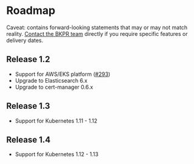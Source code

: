 # Roadmap

Caveat: contains forward-looking statements that may or may not match reality. [Contact the BKPR team](https://github.com/bitnami/kube-prod-runtime/issues/new) directly if you require specific features or delivery dates.

## Release 1.2

- Support for AWS/EKS platform ([#293](https://github.com/bitnami/kube-prod-runtime/issues/293))
- Upgrade to Elasticsearch 6.x
- Upgrade to cert-manager 0.6.x

## Release 1.3

- Support for Kubernetes 1.11 - 1.12

## Release 1.4

- Support for Kubernetes 1.12 - 1.13
